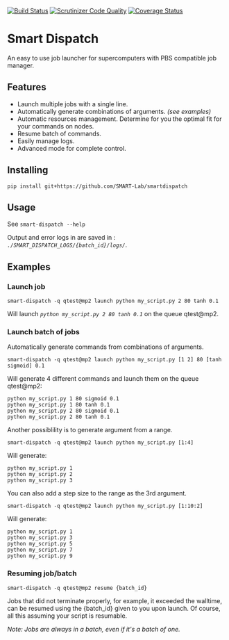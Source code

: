 [![Build Status](https://travis-ci.org/SMART-Lab/smartdispatch.png)](https://travis-ci.org/SMART-Lab/smartdispatch)
[![Scrutinizer Code Quality](https://scrutinizer-ci.com/g/SMART-Lab/smartdispatch/badges/quality-score.png?b=master)](https://scrutinizer-ci.com/g/SMART-Lab/smartdispatch/?branch=master)
[![Coverage Status](https://coveralls.io/repos/SMART-Lab/smartdispatch/badge.png)](https://coveralls.io/r/SMART-Lab/smartdispatch)
# Smart Dispatch
An easy to use job launcher for supercomputers with PBS compatible job manager.


## Features
- Launch multiple jobs with a single line.
- Automatically generate combinations of arguments. *(see examples)*
- Automatic resources management. Determine for you the optimal fit for your commands on nodes.
- Resume batch of commands.
- Easily manage logs.
- Advanced mode for complete control.


## Installing
`pip install git+https://github.com/SMART-Lab/smartdispatch`


## Usage
See `smart-dispatch --help`

Output and error logs in are saved in : *`./SMART_DISPATCH_LOGS/{batch_id}/logs/`*.


## Examples
### Launch job
`smart-dispatch -q qtest@mp2 launch python my_script.py 2 80 tanh 0.1`

Will launch *`python my_script.py 2 80 tanh 0.1`* on the queue qtest@mp2.

### Launch batch of jobs
Automatically generate commands from combinations of arguments.

`smart-dispatch -q qtest@mp2 launch python my_script.py [1 2] 80 [tanh sigmoid] 0.1`

Will generate 4 different commands and launch them on the queue qtest@mp2:
```
python my_script.py 1 80 sigmoid 0.1
python my_script.py 1 80 tanh 0.1
python my_script.py 2 80 sigmoid 0.1
python my_script.py 2 80 tanh 0.1
```

Another possiblility is to generate argument from a range.

`smart-dispatch -q qtest@mp2 launch python my_script.py [1:4]`

Will generate:
```
python my_script.py 1
python my_script.py 2
python my_script.py 3
```

You can also add a step size to the range as the 3rd argument.

`smart-dispatch -q qtest@mp2 launch python my_script.py [1:10:2]`

Will generate:
```
python my_script.py 1
python my_script.py 3
python my_script.py 5
python my_script.py 7
python my_script.py 9

```

### Resuming job/batch
`smart-dispatch -q qtest@mp2 resume {batch_id}`

Jobs that did not terminate properly, for example, it exceeded the walltime, can be resumed using the {batch_id} given to you upon launch. Of course, all this assuming your script is resumable.

*Note: Jobs are always in a batch, even if it's a batch of one.*
